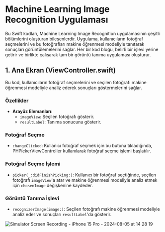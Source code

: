 # Machine Learning Image Recognition Uygulaması

Bu Swift kodları, Machine Learning Image Recognition uygulamasının çeşitli bölümlerini oluşturan bileşenlerdir. Uygulama, kullanıcıların fotoğraf seçmelerini ve bu fotoğrafları makine öğrenmesi modeliyle tanıtarak sonuçları görüntülemelerini sağlar. Her bir kod bloğu, belirli bir işlevi yerine getirir ve birlikte çalışarak tam bir görüntü tanıma uygulaması oluşturur.

## 1. Ana Ekran (ViewController.swift)

Bu kod, kullanıcıların fotoğraf seçmelerini ve seçilen fotoğrafı makine öğrenmesi modeliyle analiz ederek sonuçları göstermelerini sağlar.

### Özellikler

- **Arayüz Elemanları:**
  - `imageView`: Seçilen fotoğrafı gösterir.
  - `resultLabel`: Tanıma sonucunu gösterir.

### Fotoğraf Seçme

- `changeClicked`: Kullanıcı fotoğraf seçmek için bu butona tıkladığında, PHPickerViewController kullanılarak fotoğraf seçme işlemi başlatılır.

### Fotoğraf Seçme İşlemi

- `picker(_:didFinishPicking:)`: Kullanıcı bir fotoğraf seçtiğinde, seçilen fotoğrafı `imageView`'a atar ve makine öğrenmesi modeliyle analiz etmek için `chosenImage` değişkenine kaydeder.

### Görüntü Tanıma İşlevi

- `recognizerImage(image:)`: Seçilen fotoğrafı makine öğrenmesi modeliyle analiz eder ve sonuçları `resultLabel`'da gösterir.

![Simulator Screen Recording - iPhone 15 Pro - 2024-08-05 at 14 28 19](https://github.com/user-attachments/assets/368f2df3-a027-4af3-81af-2e9c94c1da8f)
